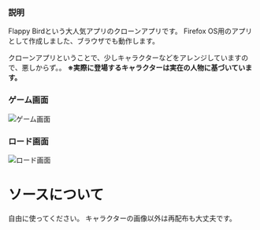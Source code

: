### 説明
Flappy Birdという大人気アプリのクローンアプリです。
Firefox OS用のアプリとして作成しました、ブラウザでも動作します。

クローンアプリということで、少しキャラクターなどをアレンジしていますので、悪しからず。。
**※実際に登場するキャラクターは実在の人物に基づいています。**


### ゲーム画面
![ゲーム画面](https://qiita-image-store.s3.amazonaws.com/0/56030/56121c05-0194-ce12-91e5-448b42249ddc.png)

### ロード画面
![ロード画面](https://qiita-image-store.s3.amazonaws.com/0/56030/97ca852e-f0c1-6a2c-6462-52e17b3c8860.png)

# ソースについて
自由に使ってください。
キャラクターの画像以外は再配布も大丈夫です。
